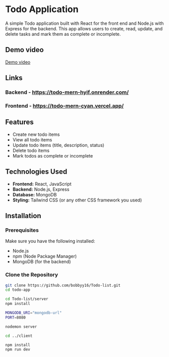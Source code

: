 # Todo Application

A simple Todo application built with React for the front end and Node.js with Express for the backend. This app allows users to create, read, update, and delete tasks and mark them as complete or incomplete.

## Demo video

[Demo video](https://www.loom.com/share/9b800c38315e441bbb7fdd685949ecec)

## Links

### Backend - https://todo-mern-hyif.onrender.com/

### Frontend - https://todo-mern-cyan.vercel.app/

## Features

- Create new todo items
- View all todo items
- Update todo items (title, description, status)
- Delete todo items
- Mark todos as complete or incomplete

## Technologies Used

- **Frontend:** React, JavaScript
- **Backend:** Node.js, Express
- **Database:** MongoDB
- **Styling:** Tailwind CSS (or any other CSS framework you used)

## Installation

### Prerequisites

Make sure you have the following installed:

- Node.js
- npm (Node Package Manager)
- MongoDB (for the backend)

### Clone the Repository

```bash
git clone https://github.com/bobbyy16/Todo-list.git
cd todo-app
```

```bash
cd Todo-list/server
npm install
```

```bash
MONGODB_URI="mongodb-url"
PORT=8080
```

```bash
nodemon server
```

```bash
cd ../client
```

```bash
npm install
npm run dev
```
